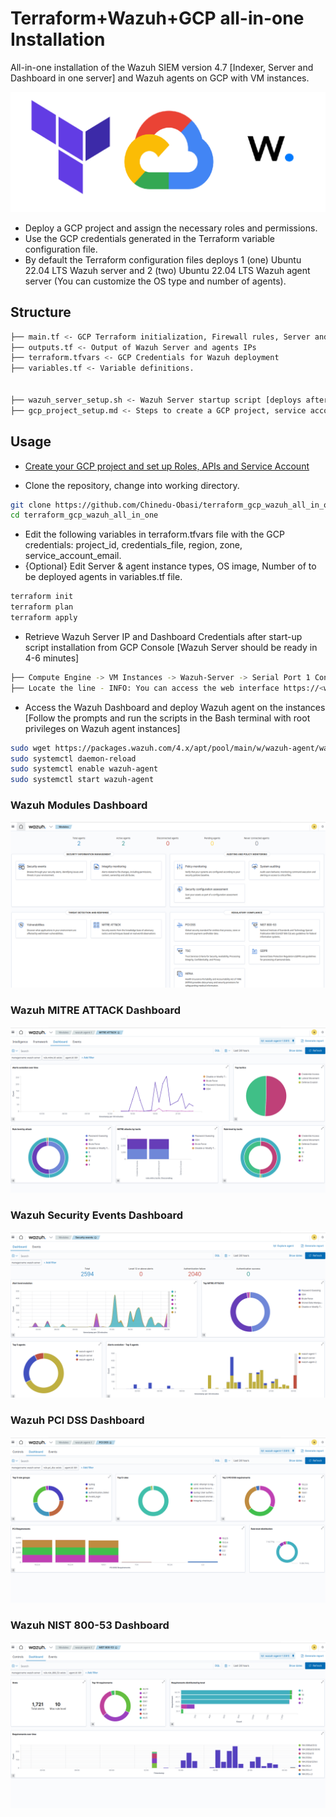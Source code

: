 # Terraform+Wazuh+GCP all-in-one Installation

All-in-one installation of the Wazuh SIEM version 4.7 [Indexer, Server and Dashboard in one server] and Wazuh agents on GCP with VM instances.

![Terraform + GCP + Wazuh](https://github.com/Chinedu-Obasi/terraform_gcp_wazuh_all_in_one/blob/main/Terraform%2BGCP%2BWazuh.png)

- Deploy a GCP project and assign the necessary roles and permissions.
- Use the GCP credentials generated in the Terraform variable configuration file.
- By default the Terraform configuration files deploys 1 (one) Ubuntu 22.04 LTS Wazuh server and 2 (two) Ubuntu 22.04 LTS Wazuh agent server (You can customize the OS type and number of agents).

## Structure

```bash
├── main.tf <- GCP Terraform initialization, Firewall rules, Server and agents instance configuration.
├── outputs.tf <- Output of Wazuh Server and agents IPs
├── terraform.tfvars <- GCP Credentials for Wazuh deployment
├── variables.tf <- Variable definitions.


├── wazuh_server_setup.sh <- Wazuh Server startup script [deploys after instance creation]
├── gcp_project_setup.md <- Steps to create a GCP project, service account and assign required roles.
```

## Usage
- [Create your GCP project and set up Roles, APIs and Service Account](https://github.com/Chinedu-Obasi/terraform_gcp_wazuh_all_in_one/blob/main/gcp_project_setup.md)

- Clone the repository, change into working directory.

```bash
git clone https://github.com/Chinedu-Obasi/terraform_gcp_wazuh_all_in_one.git
cd terraform_gcp_wazuh_all_in_one
```
- Edit the following variables in terraform.tfvars file with the GCP credentials: project_id, credentials_file, region, zone, service_account_email.
- {Optional} Edit Server & agent instance types, OS image, Number of to be deployed agents in variables.tf file.

 ```bash
terraform init
terraform plan
terraform apply
```
- Retrieve Wazuh Server IP and Dashboard Credentials after start-up script installation from GCP Console [Wazuh Server should be ready in 4-6 minutes]

```bash
├── Compute Engine -> VM Instances -> Wazuh-Server -> Serial Port 1 Console
├── Locate the line - INFO: You can access the web interface https://<wazuh-dashboard-ip>:443, and note the User and Password credentials.
```
- Access the Wazuh Dashboard and deploy Wazuh agent on the instances [Follow the prompts and run the scripts in the Bash terminal with root privileges on Wazuh agent instances]

```bash
sudo wget https://packages.wazuh.com/4.x/apt/pool/main/w/wazuh-agent/wazuh-agent_4.7.5-1_amd64.deb && sudo WAZUH_MANAGER='<Wazuh-Server-IP>' WAZUH_AGENT_NAME='<Wazuh-agent-name>' dpkg -i ./wazuh-agent_4.7.5-1_amd64.deb
sudo systemctl daemon-reload
sudo systemctl enable wazuh-agent
sudo systemctl start wazuh-agent
```
### Wazuh Modules Dashboard
![Wazuh+Dashboard](https://github.com/Chinedu-Obasi/terraform_gcp_wazuh_all_in_one/blob/main/wazuh_dashboard.png)

### Wazuh MITRE ATTACK Dashboard
![Wazuh+MITRE+Dashboard](https://github.com/Chinedu-Obasi/terraform_gcp_wazuh_all_in_one/blob/main/wazuh_MITRE_Attack.png)

### Wazuh Security Events Dashboard
![Wazuh++SE+Dashboard](https://github.com/Chinedu-Obasi/terraform_gcp_wazuh_all_in_one/blob/main/wazuh_security_events.png)

### Wazuh PCI DSS Dashboard
![Wazuh+PCI+Dashboard](https://github.com/Chinedu-Obasi/terraform_gcp_wazuh_all_in_one/blob/main/wazuh_PCI_DSS_dashboard.png)

### Wazuh NIST 800-53 Dashboard
![Wazuh+NIST+Dashboard](https://github.com/Chinedu-Obasi/terraform_gcp_wazuh_all_in_one/blob/main/wazuh_NIST_800_53.png)
